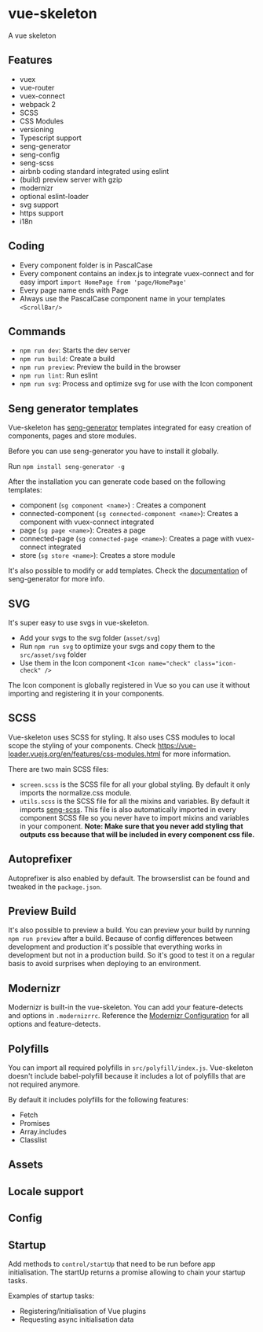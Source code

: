 # vue-skeleton
A vue skeleton

## Features

* vuex
* vue-router
* vuex-connect
* webpack 2
* SCSS
* CSS Modules
* versioning
* Typescript support
* seng-generator
* seng-config
* seng-scss
* airbnb coding standard integrated using eslint
* (build) preview server with gzip
* modernizr
* optional eslint-loader
* svg support
* https support
* i18n

## Coding

* Every component folder is in PascalCase
* Every component contains an index.js to integrate vuex-connect and for easy import ```import HomePage from 'page/HomePage'```
* Every page name ends with Page
* Always use the PascalCase component name in your templates ```<ScrollBar/>```

## Commands

* ```npm run dev```: Starts the dev server
* ```npm run build```: Create a build
* ```npm run preview```: Preview the build in the browser
* ```npm run lint```: Run eslint
* ```npm run svg```: Process and optimize svg for use with the Icon component

## Seng generator templates

Vue-skeleton has [seng-generator](https://github.com/mediamonks/seng-generator) templates integrated for easy creation of components, pages and store modules.

Before you can use seng-generator you have to install it globally.

Run ```npm install seng-generator -g```

After the installation you can generate code based on the following templates:
* component (```sg component <name>```) : Creates a component
* connected-component (```sg connected-component <name>```): Creates a component with vuex-connect integrated
* page (```sg page <name>```): Creates a page
* connected-page (```sg connected-page <name>```): Creates a page with vuex-connect integrated
* store (```sg store <name>```): Creates a store module

It's also possible to modify or add templates. Check the [documentation](https://github.com/mediamonks/seng-generator) of seng-generator for more info.

## SVG

It's super easy to use svgs in vue-skeleton.

* Add your svgs to the svg folder (```asset/svg```)
* Run ```npm run svg``` to optimize your svgs and copy them to the ```src/asset/svg``` folder
* Use them in the Icon component ```<Icon name="check" class="icon-check" />```

The Icon component is globally registered in Vue so you can use it without importing and registering it in your components.

## SCSS

Vue-skeleton uses SCSS for styling. It also uses CSS modules to local scope the styling of your components.
Check https://vue-loader.vuejs.org/en/features/css-modules.html for more information.

There are two main SCSS files:

* ```screen.scss``` is the SCSS file for all your global styling. By default it only imports the normalize.css module.
* ```utils.scss``` is the SCSS file for all the mixins and variables. By default it imports [seng-scss](https://github.com/mediamonks/seng-scss).
This file is also automatically imported in every component SCSS file so you never have to import mixins and variables in your component.
**Note: Make sure that you never add styling that outputs css because that will be included in every component css file.**

## Autoprefixer

Autoprefixer is also enabled by default. The browserslist can be found and tweaked in the ```package.json```.

## Preview Build

It's also possible to preview a build. You can preview your build by running ```npm run preview``` after a build.
Because of config differences between development and production it's possible that everything works in development but not in a production build.
So it's good to test it on a regular basis to avoid surprises when deploying to an environment.

## Modernizr

Modernizr is built-in the vue-skeleton. You can add your feature-detects and options in ```.modernizrrc```. 
Reference the [Modernizr Configuration](https://github.com/Modernizr/Modernizr/blob/master/lib/config-all.json) for all 
options and feature-detects.

## Polyfills

You can import all required polyfills in ```src/polyfill/index.js```.
Vue-skeleton doesn't include babel-polyfill because it includes a lot of polyfills that are not required anymore.

By default it includes polyfills for the following features:

* Fetch
* Promises
* Array.includes
* Classlist

## Assets

## Locale support

## Config

## Startup
Add methods to `control/startUp` that need to be run before app initialisation. The startUp returns a promise allowing 
to chain your startup tasks. 

Examples of startup tasks:
- Registering/Initialisation of Vue plugins
- Requesting async initialisation data



